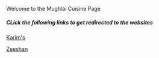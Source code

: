 <html>
<head>
<title> Mughlai Cuisine </title>
</head>
<style>

body {
  background-color: light-blue;
}

h5 {
  color: black;
  text-align: center;
}

 
p {
  font-family: verdana;
  color: black;
  font-size: 20px;
}

</style>
<body>

<p> Welcome to the Mughlai Cuisine Page </p> 

<h5> CLick the following links to get redirected to the websites </h5> 

<a href="https://sabyasac.github.io/Karims/">Karim's</a>

<a href="https://sabyasac.github.io/Zeeshan/">Zeeshan</a>

</body>

</html>
